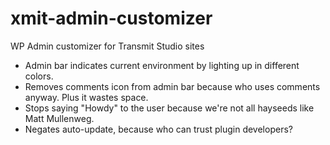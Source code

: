 # xmit-admin-customizer
WP Admin customizer for Transmit Studio sites

* Admin bar indicates current environment by lighting up in different colors.
* Removes comments icon from admin bar because who uses comments anyway. Plus it wastes space.
* Stops saying "Howdy" to the user because we're not all hayseeds like Matt Mullenweg.
* Negates auto-update, because who can trust plugin developers?
